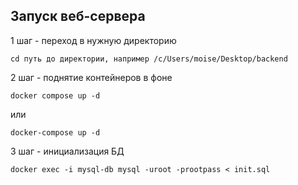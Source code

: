 ## Запуск веб-сервера
1 шаг - переход в нужную директорию
```
cd путь до директории, например /c/Users/moise/Desktop/backend
```
2 шаг - поднятие контейнеров в фоне
```
docker compose up -d
```
или
```
docker-compose up -d
```
3 шаг - инициализация БД
```
docker exec -i mysql-db mysql -uroot -prootpass < init.sql
```
